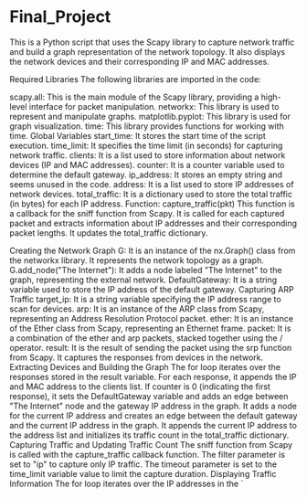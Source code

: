# Final_Project

This is a Python script that uses the Scapy library to capture network traffic and build a graph representation of the network topology. It also displays the network devices and their corresponding IP and MAC addresses.

Required Libraries
The following libraries are imported in the code:

scapy.all: This is the main module of the Scapy library, providing a high-level interface for packet manipulation.
networkx: This library is used to represent and manipulate graphs.
matplotlib.pyplot: This library is used for graph visualization.
time: This library provides functions for working with time.
Global Variables
start_time: It stores the start time of the script execution.
time_limit: It specifies the time limit (in seconds) for capturing network traffic.
clients: It is a list used to store information about network devices (IP and MAC addresses).
counter: It is a counter variable used to determine the default gateway.
ip_address: It stores an empty string and seems unused in the code.
address: It is a list used to store IP addresses of network devices.
total_traffic: It is a dictionary used to store the total traffic (in bytes) for each IP address.
Function: capture_traffic(pkt)
This function is a callback for the sniff function from Scapy. It is called for each captured packet and extracts information about IP addresses and their corresponding packet lengths. It updates the total_traffic dictionary.

Creating the Network Graph
G: It is an instance of the nx.Graph() class from the networkx library. It represents the network topology as a graph.
G.add_node("The Internet"): It adds a node labeled "The Internet" to the graph, representing the external network.
DefaultGateway: It is a string variable used to store the IP address of the default gateway.
Capturing ARP Traffic
target_ip: It is a string variable specifying the IP address range to scan for devices.
arp: It is an instance of the ARP class from Scapy, representing an Address Resolution Protocol packet.
ether: It is an instance of the Ether class from Scapy, representing an Ethernet frame.
packet: It is a combination of the ether and arp packets, stacked together using the / operator.
result: It is the result of sending the packet using the srp function from Scapy. It captures the responses from devices in the network.
Extracting Devices and Building the Graph
The for loop iterates over the responses stored in the result variable.
For each response, it appends the IP and MAC address to the clients list.
If counter is 0 (indicating the first response), it sets the DefaultGateway variable and adds an edge between "The Internet" node and the gateway IP address in the graph.
It adds a node for the current IP address and creates an edge between the default gateway and the current IP address in the graph.
It appends the current IP address to the address list and initializes its traffic count in the total_traffic dictionary.
Capturing Traffic and Updating Traffic Count
The sniff function from Scapy is called with the capture_traffic callback function.
The filter parameter is set to "ip" to capture only IP traffic.
The timeout parameter is set to the time_limit variable value to limit the capture duration.
Displaying Traffic Information
The for loop iterates over the IP addresses in the `
